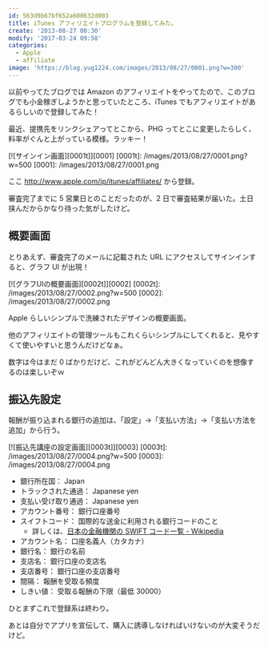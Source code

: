 ```yaml
---
id: 563d9b67bf652a600632d003
title: iTunes アフィリエイトプログラムを登録してみた。
create: '2013-08-27 00:30'
modify: '2017-03-24 09:58'
categories:
  - Apple
  - affiliate
image: 'https://blog.yug1224.com/images/2013/08/27/0001.png?w=300'
---
```


以前やってたブログでは Amazon のアフィリエイトをやってたので、このブログでも小金稼ぎしようかと思っていたところ、iTunes でもアフィリエイトがあるらしいので登録してみた！

<!-- more -->

最近、提携先をリンクシェアってとこから、PHG ってとこに変更したらしく、料率がぐんと上がっている模様。ラッキー！

[![サインイン画面][0001t]][0001]
[0001t]: /images/2013/08/27/0001.png?w=500
[0001]: /images/2013/08/27/0001.png

ここ http://www.apple.com/jp/itunes/affiliates/ から登録。

審査完了までに 5 営業日とのことだったのが、2 日で審査結果が届いた。土日挟んだからかなり待った気がしたけど。

## 概要画面

とりあえず、審査完了のメールに記載された URL にアクセスしてサインインすると、グラフ UI が出現！

[![グラフUIの概要画面][0002t]][0002]
[0002t]: /images/2013/08/27/0002.png?w=500
[0002]: /images/2013/08/27/0002.png

Apple らしいシンプルで洗練されたデザインの概要画面。

他のアフィリエイトの管理ツールもこれくらいシンプルにしてくれると、見やすくて使いやすいと思うんだけどなぁ。

数字は今はまだ 0 ばかりだけど、これがどんどん大きくなっていくのを想像するのは楽しいぞｗ

## 振込先設定

報酬が振り込まれる銀行の追加は、「設定」→「支払い方法」→「支払い方法を追加」から行う。

[![振込先講座の設定画面][0003t]][0003]
[0003t]: /images/2013/08/27/0004.png?w=500
[0003]: /images/2013/08/27/0004.png

- 銀行所在国： Japan
- トラックされた通過： Japanese yen
- 支払い受け取り通過： Japanese yen
- アカウント番号： 銀行口座番号
- スイフトコード： 国際的な送金に利用される銀行コードのこと
  - 詳しくは、[日本の金融機関の SWIFT コード一覧 - Wikipedia](http://ja.wikipedia.org/wiki/日本の金融機関のSWIFTコード一覧)
- アカウント名： 口座名義人（カタカナ）
- 銀行名： 銀行の名前
- 支店名： 銀行口座の支店名
- 支店番号： 銀行口座の支店番号
- 間隔： 報酬を受取る頻度
- しきい値： 受取る報酬の下限（最低 30000）

ひとまずこれで登録系は終わり。

あとは自分でアプリを宣伝して、購入に誘導しなければいけないのが大変そうだけど。
